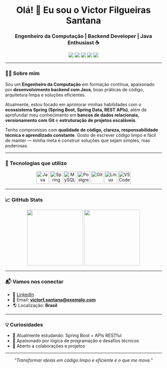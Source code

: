 <h1 align="center">Olá! 👋 Eu sou o Victor Filgueiras Santana</h1>
<h3 align="center">Engenheiro da Computação | Backend Developer | Java Enthusiast ☕</h3>

<p align="center">
  <img src="https://img.shields.io/badge/Java-ED8B00?style=for-the-badge&logo=java&logoColor=white"/>
  <img src="https://img.shields.io/badge/Spring-6DB33F?style=for-the-badge&logo=spring&logoColor=white"/>
  <img src="https://img.shields.io/badge/PostgreSQL-316192?style=for-the-badge&logo=postgresql&logoColor=white"/>
  <img src="https://img.shields.io/badge/Linux-FCC624?style=for-the-badge&logo=linux&logoColor=black"/>
  <img src="https://img.shields.io/badge/Git-F05032?style=for-the-badge&logo=git&logoColor=white"/>
</p>

---

### 👨‍💻 Sobre mim

Sou um **Engenheiro da Computação** em formação contínua, apaixonado por **desenvolvimento backend com Java**, boas práticas de código, arquitetura limpa e soluções eficientes.

Atualmente, estou focado em aprimorar minhas habilidades com o **ecossistema Spring (Spring Boot, Spring Data, REST APIs)**, além de aprofundar meu conhecimento em **bancos de dados relacionais, versionamento com Git** e **estruturação de projetos escaláveis**.

Tenho compromisso com **qualidade de código, clareza, responsabilidade técnica e aprendizado constante**. Gosto de escrever código limpo e fácil de manter — minha meta é construir soluções que sejam simples, mas poderosas.

---

### 🧰 Tecnologias que utilizo

<div align="center">
  <img src="https://cdn.jsdelivr.net/gh/devicons/devicon/icons/java/java-original.svg" height="40" alt="Java"/>
  <img src="https://cdn.jsdelivr.net/gh/devicons/devicon/icons/spring/spring-original.svg" height="40" alt="Spring"/>
  <img src="https://cdn.jsdelivr.net/gh/devicons/devicon/icons/mysql/mysql-original.svg" height="40" alt="MySQL"/>
  <img src="https://cdn.jsdelivr.net/gh/devicons/devicon/icons/postgresql/postgresql-original.svg" height="40" alt="PostgreSQL"/>
  <img src="https://cdn.jsdelivr.net/gh/devicons/devicon/icons/git/git-original.svg" height="40" alt="Git"/>
  <img src="https://cdn.jsdelivr.net/gh/devicons/devicon/icons/linux/linux-original.svg" height="40" alt="Linux"/>
  <img src="https://cdn.jsdelivr.net/gh/devicons/devicon/icons/vscode/vscode-original.svg" height="40" alt="VSCode"/>
</div>

---

### 📈 GitHub Stats

<div align="center">
  <img height="180em" src="https://github-readme-stats.vercel.app/api?username=v-filgueiras&show_icons=true&theme=dracula&include_all_commits=true&count_private=true"/>
  <img height="180em" src="https://github-readme-stats.vercel.app/api/top-langs/?username=v-filgueiras&layout=compact&langs_count=7&theme=dracula"/>
</div>

---

### 📬 Vamos nos conectar

- 💼 [LinkedIn](https://linkedin.com/in/victorfilgueiras)
- 📧 Email: **victorf.santana@exemplo.com**
- 🌎 Localização: **Brasil**

---

### 💡 Curiosidades

- 🚀 Atualmente estudando: Spring Boot + APIs RESTful
- 🧠 Apaixonado por lógica de programação e desafios técnicos
- 🤝 Aberto a colaborações e projetos

---

<p align="center">
  <em>"Transformar ideias em código limpo e eficiente é o que me move."</em>
</p>
